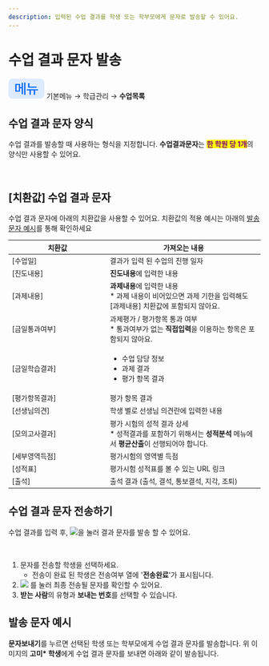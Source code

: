 ```yaml
---
description: 입력된 수업 결과를 학생 또는 학부모에게 문자로 발송할 수 있어요.
---
```


# 수업 결과 문자 발송

![](../../.gitbook/assets/chip_menu.svg) 기본메뉴 → 학급관리 → **수업목록**

## 수업 결과 문자 양식

수업 결과를 발송할 때 사용하는 형식을 지정합니다. **수업결과문자**는 <mark style="color:purple;">**한 학원 당 1개**</mark>의 양식만 사용할 수 있어요.

<figure><img src="../../.gitbook/assets/수엽결과문구설정.png" alt=""><figcaption></figcaption></figure>

## \[치환값] 수업 결과 문자

수업 결과 문자에 아래의 치환값을 사용할 수 있어요. 치환값의 적용 예시는 아래의 [발송 문자 예시](send-msg.md#undefined-3)를 통해 확인하세요

<table><thead><tr><th width="182">치환값</th><th>가져오는 내용</th></tr></thead><tbody><tr><td>[수업일]</td><td>결과가 입력 된 수업의 진행 일자</td></tr><tr><td>[진도내용]</td><td><strong>진도내용</strong>에 입력한 내용</td></tr><tr><td>[과제내용]</td><td><strong>과제내용</strong>에 입력한 내용<br>* 과제 내용이 비어있으면 과제 기한을 입력해도 [과제내용] 치환값에 포함되지 않아요.</td></tr><tr><td>[금일통과여부]</td><td>과제평가 / 평가항목 통과 여부<br>* 통과여부가 없는 <strong>직접입력</strong>을 이용하는 항목은 포함되지 않아요.</td></tr><tr><td>[금일학습결과]</td><td><ul><li>수업 담당 정보</li><li>과제 결과</li><li>평가 항목 결과</li></ul></td></tr><tr><td>[평가항목결과]</td><td>평가 항목 결과</td></tr><tr><td>[선생님의견]</td><td>학생 별로 선생님 의견란에 입력한 내용</td></tr><tr><td>[모의고사결과]</td><td>평가 시험의 성적 결과 상세<br>* 성적결과를 포함하기 위해서는 <strong>성적분석</strong> 메뉴에서 <strong>평균산출</strong>이 선행되어야 합니다.</td></tr><tr><td>[세부영역득점]</td><td>평가시험의 영역별 득점</td></tr><tr><td>[성적표]</td><td>평가시험 성적표를 볼 수 있는 URL 링크</td></tr><tr><td>[출석]</td><td>출석 결과 (출석, 결석, 통보결석, 지각, 조퇴)</td></tr></tbody></table>

## 수업 결과 문자 전송하기

수업 결과를 입력 후, ![](<../../.gitbook/assets/Btn_수업결과 문자전송.svg>)을 눌러 결과 문자를 발송 할 수 있어요. &#x20;

<figure><img src="../../.gitbook/assets/수업결과문자전송 (1).png" alt=""><figcaption></figcaption></figure>

1. 문자를 전송할 학생을 선택하세요.&#x20;
   * 전송이 완료 된 학생은 전송여부 열에 '**전송완료**'가 표시됩니다.
2. ![](<../../.gitbook/assets/btn_미리보기 (1).svg>) 를 눌러 최종 전송될 문자를 확인할 수 있어요.
3. **받는 사람**의 유형과 **보내는 번호**를 선택할 수 있습니다.

## 발송 문자 예시

**문자보내기**를 누르면 선택된 학생 또는 학부모에게 수업 결과 문자를 발송합니다.  위 이미지의 **고미\* 학생**에게 수업 결과 문자를 보내면 아래와 같이 발송됩니다.&#x20;

<figure><img src="../../.gitbook/assets/치환값 사용 문자.png" alt=""><figcaption></figcaption></figure>
